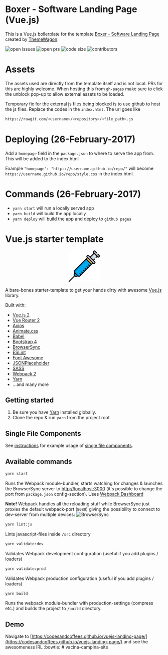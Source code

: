 # Boxer - Software Landing Page (Vue.js)
This is a Vue.js boilerplate for the template [Boxer - Software Landing Page](https://themewagon.com/themes/software-landing-page-free-html5-template/) created by [ThemeWagon](https://themewagon.com/).

![open issues](https://img.shields.io/github/issues/codesandcoffees/vuejs-landing-page.svg)
![open prs](https://img.shields.io/github/issues-pr/codesandcoffees/vuejs-landing-page.svg)
![code size](https://img.shields.io/github/languages/code-size/codesandcoffees/vuejs-landing-page.svg)
![contributors](https://img.shields.io/github/contributors/codesandcoffees/vuejs-landing-page.svg)

# Assets
The assets used are directly from the template itself and is not local. PRs for this are highly welcome. When hosting this from `gh-pages` make sure to click the unblock pop-up to allow external assets to be loaded.

Temporary fix for the external js files being blocked is to use github to host the js files. Replace the codes in the `index.html`. The url goes like

```sh
https://rawgit.com/<username>/<repository>/<file_path>.js
```

# Deploying (26-February-2017)
Add a `homepage` field in the `package.json` to where to serve the app from. This will be added to the index.html

Example `"homepage": "https://username.github.io/repo/"` will become `https://username.github.io/repo/style.css` in the index.html.

# Commands (26-February-2017)
* `yarn start` will run a locally served app
* `yarn build` will build the app locally
* `yarn deploy` will build the app and deploy to `github pages`

# Vue.js starter template

<p align="center">
  <img src="src/assets/images/logo.png" height="100" />
</p>

A bare-bones starter-template to get your hands dirty with awesome [Vue.js](https://github.com/vuejs/vue) library.

Built with:
* [Vue.js 2](https://github.com/vuejs/vue)
* [Vue Router 2](https://github.com/vuejs/vue-router)
* [Axios](https://github.com/mzabriskie/axios)
* [Animate.css](https://github.com/daneden/animate.css)
* [Babel](https://babeljs.io/)
* [Bootstrap 4](https://v4-alpha.getbootstrap.com/)
* [BrowserSync](https://www.browsersync.io/)
* [ESLint](http://eslint.org/)
* [Font Awesome](http://fontawesome.io/)
* [JSONPlaceholder](http://jsonplaceholder.typicode.com/)
* [SASS](http://sass-lang.com/)
* [Webpack 2](https://webpack.js.org/)
* [Yarn](https://yarnpkg.com/en/docs/install)
* ...and many more

## Getting started

1. Be sure you have [Yarn](https://yarnpkg.com/en/docs/install) installed globally.
2. Clone the repo & run `yarn` from the project root

## Single File Components
See [instructions](docs/single-file-components.md) for example usage of [single file components](https://vuejs.org/v2/guide/single-file-components.html).

## Available commands

```sh
yarn start
```

Runs the Webpack module-bundler, starts watching for changes & launches the BrowserSync server to [http://localhost:3000](http://localhost:3000) (it's possible to change the port from `package.json` config-section). Uses [Webpack Dashboard](https://github.com/FormidableLabs/webpack-dashboard)

**Note!** Webpack handles all the reloading stuff while BrowserSync just proxies the default webpack-port (`8080`) giving the possibility to connect to dev-server from multiple devices:
![BrowserSync](.github/browsersync.png)


```sh
yarn lint:js
```

Lints javascript-files inside `/src` directory

```sh
yarn validate:dev
```

Validates Webpack development configuration (useful if you add plugins / loaders)

```sh
yarn validate:prod
```

Validates Webpack production configuration (useful if you add plugins / loaders)

```sh
yarn build
```

Runs the webpack module-bundler with production-settings (compress etc.) and builds the project to `/build` directory.

## Demo
Navigate to [https://codesandcoffees.github.io/vuejs-landing-page/](https://codesandcoffees.github.io/vuejs-landing-page/) and see the awesomeness IRL :bowtie:
#   v a c i n a - c a m p i n a - s i t e 
 
 